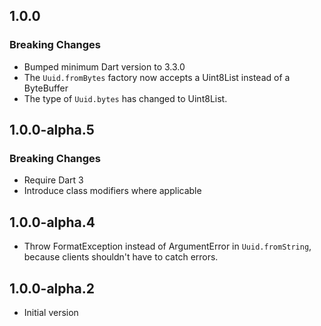 ## 1.0.0

### Breaking Changes

- Bumped minimum Dart version to 3.3.0
- The `Uuid.fromBytes` factory now accepts a Uint8List instead of a ByteBuffer
- The type of `Uuid.bytes` has changed to Uint8List.

## 1.0.0-alpha.5

### Breaking Changes

- Require Dart 3
- Introduce class modifiers where applicable

## 1.0.0-alpha.4

- Throw FormatException instead of ArgumentError in `Uuid.fromString`,
  because clients shouldn't have to catch errors.

## 1.0.0-alpha.2

- Initial version
